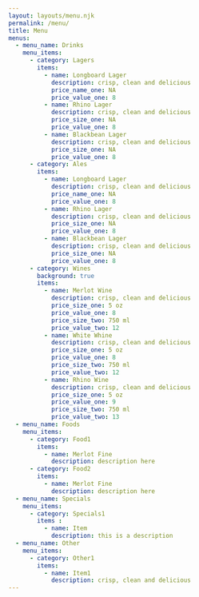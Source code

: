 ```yaml
---
layout: layouts/menu.njk
permalink: /menu/
title: Menu
menus:
  - menu_name: Drinks
    menu_items:
      - category: Lagers
        items:
          - name: Longboard Lager
            description: crisp, clean and delicious
            price_name_one: NA
            price_value_one: 8
          - name: Rhino Lager
            description: crisp, clean and delicious
            price_size_one: NA
            price_value_one: 8
          - name: Blackbean Lager
            description: crisp, clean and delicious
            price_size_one: NA
            price_value_one: 8
      - category: Ales
        items:
          - name: Longboard Lager
            description: crisp, clean and delicious
            price_name_one: NA
            price_value_one: 8
          - name: Rhino Lager
            description: crisp, clean and delicious
            price_size_one: NA
            price_value_one: 8
          - name: Blackbean Lager
            description: crisp, clean and delicious
            price_size_one: NA
            price_value_one: 8
      - category: Wines
        background: true
        items:
          - name: Merlot Wine
            description: crisp, clean and delicious
            price_size_one: 5 oz
            price_value_one: 8
            price_size_two: 750 ml
            price_value_two: 12
          - name: White Whine
            description: crisp, clean and delicious
            price_size_one: 5 oz
            price_value_one: 8
            price_size_two: 750 ml
            price_value_two: 12
          - name: Rhino Wine
            description: crisp, clean and delicious
            price_size_one: 5 oz
            price_value_one: 9
            price_size_two: 750 ml
            price_value_two: 13 
  - menu_name: Foods
    menu_items: 
      - category: Food1
        items: 
          - name: Merlot Fine
            description: description here
      - category: Food2
        items:
          - name: Merlot Fine
            description: description here
  - menu_name: Specials
    menu_items: 
      - category: Specials1
        items :
          - name: Item
            description: this is a description
  - menu_name: Other
    menu_items:
      - category: Other1
        items:
          - name: Item1
            description: crisp, clean and delicious
---
```

